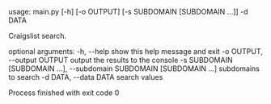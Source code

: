 usage: main.py [-h] [-o OUTPUT] [-s SUBDOMAIN [SUBDOMAIN ...]] -d DATA

Craigslist search.

optional arguments:
  -h, --help            show this help message and exit
  -o OUTPUT, --output OUTPUT
                        output the results to the console
  -s SUBDOMAIN [SUBDOMAIN ...], --subdomain SUBDOMAIN [SUBDOMAIN ...]
                        subdomains to search
  -d DATA, --data DATA  search values

Process finished with exit code 0
